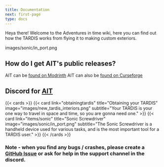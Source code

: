 ```yaml
---
title: Documentation
next: first-page
type: docs
---
```


Heya there! Welcome to the Adventures in time wiki, here you can find out how the TARDIS works from flying it to making custom exteriors.

images/sonic/in_port.png

## How do I get AIT's public releases?

AIT can be [found on Modrinth](https://modrinth.com/mod/ait)
AIT can also be [found on Curseforge](https://www.curseforge.com/minecraft/mc-mods/adventures-in-time)

Discord for [AIT](https://discord.gg/D5Et6Ux7BS)
---

{{< cards >}}
  {{< card link="obtainingtardis" title="Obtaining your TARDIS" image="images/new_tardis_interiors.png" subtitle="Your TARDIS is your one way to travel in space and time, so you are gonna need one." >}}
  {{< card link="items/sonic" title="Sonic Screwdriver" image="images/sonic/in_port.png" subtitle="The Sonic Screwdriver is a handheld device used for various tasks,  and is the most important tool for a TARDIS user." >}}
{{< /cards >}}

### Note - when you find any bugs / crashes, please create a [GitHub Issue](https://github.com/Loqor/ait/issues/new) or ask for help in the support channel in the discord.